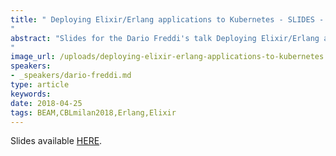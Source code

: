 ```yaml
---
title: " Deploying Elixir/Erlang applications to Kubernetes - SLIDES - Code BEAM Lite Milan 2018
"
abstract: "Slides for the Dario Freddi's talk Deploying Elixir/Erlang applications to Kubernetes - the right way - Code BEAM Lite Milan 2018
"
image_url: /uploads/deploying-elixir-erlang-applications-to-kubernetes
speakers:
- _speakers/dario-freddi.md
type: article
keywords: 
date: 2018-04-25
tags: BEAM,CBLmilan2018,Erlang,Elixir
---
```


Slides available <a href="/uploads/media/default/0001/01/7760ae3859f5d53c9f98b8bbff275d7060f6a806.pdf" target="_blank">HERE</a>.
